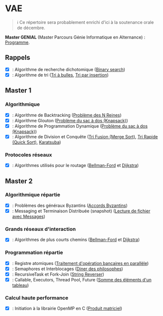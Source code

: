 # VAE

> ℹ️ Ce répertoire sera probablement enrichi d'ici à la soutenance orale de décembre.

**Master GENIAL** (Master Parcours Génie Informatique en Alternance) : [Programme](http://www.informatique.univ-paris-diderot.fr/formations/masters/genial/accueil).

## Rappels
- [x] : Algorithme de recherche dichotomique ([Binary search](./Algorithmes/src/main/java/fr/simnbernard/vae/algorithmes/BinarySearch.java))
- [x] : Algorithme de tri ([Tri à bulles](./Algorithmes/src/main/java/fr/simnbernard/vae/algorithmes/TriBulles.java), [Tri par insertion](./Algorithmes/src/main/java/fr/simnbernard/vae/algorithmes/TriInsertion.java))

## Master 1 

### Algorithmique

- [x] : Algorithme de Backtracking ([Problème des N Reines](./Algorithmes/src/main/java/fr/simnbernard/vae/algorithmes/NQueens.java))
- [x] : Algorithme Glouton ([Problème du sac à dos (Knapsack)](./Algorithmes/src/main/java/fr/simnbernard/vae/algorithmes/Knapsack.java))
- [x] : Algorithme de Programmation Dynamique ([Problème du sac à dos (Knapsack)](./Algorithmes/src/main/java/fr/simnbernard/vae/algorithmes/Knapsack.java))
- [x] : Algorithme de Division et Conquête ([Tri Fusion (Merge Sort)](./Algorithmes/src/main/java/fr/simnbernard/vae/algorithmes/TriFusion.java), [Tri Rapide (Quick Sort)](./Algorithmes/src/main/java/fr/simnbernard/vae/algorithmes/TriRapide.java), [Karatsuba](./Algorithmes/src/main/java/fr/simnbernard/vae/algorithmes/Karatsuba.java))

### Protocoles réseaux

- [x] : Algorithmes utilisés pour le routage ([Bellman-Ford](./Algorithmes/src/main/java/fr/simnbernard/vae/algorithmes/graphes/BellmanFord.java) et [Dijkstra](./Algorithmes/src/main/java/fr/simnbernard/vae/algorithmes/graphes/Dijkstra.java))

## Master 2 

### Algorithmique répartie

- [x] : Problèmes des généraux Byzantins ([Accords Byzantins](./Algorithmes/src/main/java/fr/simnbernard/vae/algorithmes/AccordByzantin.java)) 
- [x] : Messaging et Terminaison Distribuée (snapshot) ([Lecture de fichier avec Messages](./Threads/src/main/java/fr/simnbernard/vae/threads/ParallelMessagingFileReader.java)) 

### Grands réseaux d'interaction

- [x] : Algorithmes de plus courts chemins ([Bellman-Ford](./Algorithmes/src/main/java/fr/simnbernard/vae/algorithmes/graphes/BellmanFord.java) et [Dijkstra](./Algorithmes/src/main/java/fr/simnbernard/vae/algorithmes/graphes/Dijkstra.java))

### Programmation répartie

- [x] : Registre atomiques ([Traitement d'opération bancaires en parallèle](./Threads/src/main/java/fr/simnbernard/vae/threads/ParallelBankAccountOperationBatch.java))
- [x] : Semaphores et Interblocages ([Diner des philosophes](./Threads/src/main/java/fr/simnbernard/vae/threads/DinerDesPhilosophes.java))
- [x] : RecursiveTask et Fork-Join ([String Reverser](./Threads/src/main/java/fr/simnbernard/vae/threads/StringReverser.java))
- [x] : Callable, Executors, Thread Pool, Future ([Somme des éléments d'un tableau](./Threads/src/main/java/fr/simnbernard/vae/threads/ParallelSum.java))

### Calcul haute performance

- [x] : Initiation à la librairie OpenMP en C ([Produit matriciel](./OpenMP/ProgrammeOpenMP.c))
